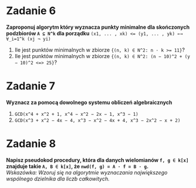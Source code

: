# Zadanie 6

**Zaproponuj algorytm który wyznacza punkty minimalne dla skończonych podzbiorów `A ⊆ N^k` dla porządku**
```(x1, ... , xk) <= (y1, ... , yk) ←→ ∀_i=1^k (xj ¬ yi)```
1. Ile jest punktów minimalnych w zbiorze `{(n, k) ∈ N^2: n · k >=­ 11}`?
2. Ile jest punktów minimalnych w zbiorze `{(n, k) ∈ N^2: (n − 10)^2 + (y − 10)^2 <=> 25}`?


# Zadanie 7

**Wyznacz za pomocą dowolnego systemu obliczeń algebraicznych**
1. `GCD(x^4 + x^2 + 1, x^4 − x^2 − 2x − 1, x^3 − 1)`
2. `GCD(x^3 + x^2 − 4x − 4, x^3 − x^2 − 4x + 4, x^3 − 2x^2 − x + 2)`

# Zadanie 8


**Napisz pseudokod procedury, która dla danych wielomianów `f, g ∈ k[x]` znajduje takie `A, B ∈ k[x]`, że `nwd(f, g) = A · f = B · g`.**<br/>
*Wskazówka: Wzoruj się na algorytmie wyznaczania największego wspólnego dzielnika dla liczb całkowitych.*
